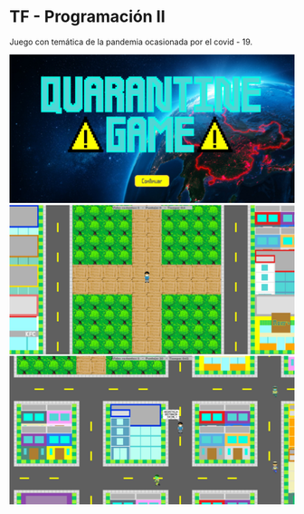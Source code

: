 # TF - Programación II

Juego con temática de la pandemia ocasionada por el covid - 19.

<p align="center">
  <img src="https://github.com/SebastianBran/Quarentine-Game/blob/master/Images/Captura%20de%20pantalla%202020-12-10%20164818.jpg" alt=""/>
  <img src="https://github.com/SebastianBran/Quarentine-Game/blob/master/Images/Captura%20de%20pantalla%202020-12-10%20164947.jpg" alt=""/>
  <img src="https://github.com/SebastianBran/Quarentine-Game/blob/master/Images/Captura%20de%20pantalla%202020-12-10%20170020.jpg" alt=""/>
</p>
